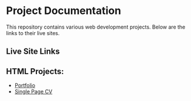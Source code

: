 # Project Documentation

This repository contains various web development projects. Below are the links to their live sites.

## Live Site Links

## HTML Projects:
- [Portfolio](https://qnuman.github.io/web-projects/html-project/portfolio/index.html)
- [Single Page CV](https://qnuman.github.io/web-projects/html-project/portfolio/index.html)
